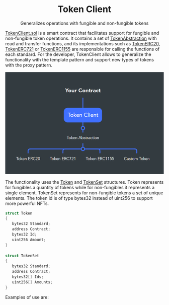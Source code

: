 <h1 align="center">Token Client</h1> 
<p align="center">Generalizes operations with fungible and non-fungible tokens</p>
 
[TokenClient.sol](contracts/TokenClient.sol) is a smart contract that facilitates support for fungible and non-fungible token operations. It contains a set of [TokenAbstraction](contracts/TokenAbstraction.sol) with read and transfer functions, and its implementations such as [TokenERC20](contracts/concretes/TokenERC20.sol), [TokenERC721](contracts/concretes/TokenERC721.sol) or [TokenERC1155](contracts/concretes/TokenERC1155.sol) are responsible for calling the functions of each standard. For the developer, TokenClient allows to generalize the functionality with the template pattern and support new types of tokens with the proxy pattern.
 

<img src="./assets/TokenClientDiagram.PNG">

The functionality uses the [Token](contracts/Token.sol) and [TokenSet](contracts/TokenSet.sol) structures. Token represents for fungibles a quantity of tokens while for non-fungibles it represents a single element. TokenSet represents for non-fungible tokens a set of unique elements. The token id is of type bytes32 instead of uint256 to support more powerful NFTs.

 ```cs
struct Token
{
    bytes32 Standard;
    address Contract;
    bytes32 Id;
    uint256 Amount;  
}

struct TokenSet
{
    bytes32 Standard;
    address Contract;
    bytes32[] Ids;
    uint256[] Amounts;  
}
```



Examples of use are: 
